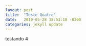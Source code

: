 ```yaml
---
layout: post
title:  "Teste Quatro"
date:   2019-05-28 18:53:18 -0300
categories: jekyll update
---
```

testando 4
